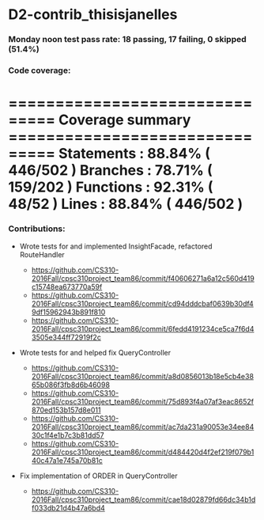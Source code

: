 # D2-contrib_thisisjanelles

### Monday noon test pass rate: 18 passing, 17 failing, 0 skipped (51.4%)
### Code coverage: 
=============================== Coverage summary ===============================
Statements   : 88.84% ( 446/502 )
Branches     : 78.71% ( 159/202 )
Functions    : 92.31% ( 48/52 )
Lines        : 88.84% ( 446/502 )
================================================================================

### Contributions:

* Wrote tests for and implemented InsightFacade, refactored RouteHandler
	* https://github.com/CS310-2016Fall/cpsc310project_team86/commit/f40606271a6a12c560d419c15748ea673770a59f
	* https://github.com/CS310-2016Fall/cpsc310project_team86/commit/cd94dddcbaf0639b30df49df15962943b891f810
	* https://github.com/CS310-2016Fall/cpsc310project_team86/commit/6fedd4191234ce5ca7f6d43505e344ff72919f2c

* Wrote tests for and helped fix QueryController
	* https://github.com/CS310-2016Fall/cpsc310project_team86/commit/a8d0856013b18e5cb4e3865b086f3fb8d6b46098
	* https://github.com/CS310-2016Fall/cpsc310project_team86/commit/75d893f4a07af3eac8652f870ed153b157d8e011
	* https://github.com/CS310-2016Fall/cpsc310project_team86/commit/ac7da231a90053e34ee8430c1f4e1b7c3b81dd57
	* https://github.com/CS310-2016Fall/cpsc310project_team86/commit/d484420d4f2ef219f079b140c47a1e745a70b81c

* Fix implementation of ORDER in QueryController
	* https://github.com/CS310-2016Fall/cpsc310project_team86/commit/cae18d02879fd66dc34b1df033db21d4b47a6bd4